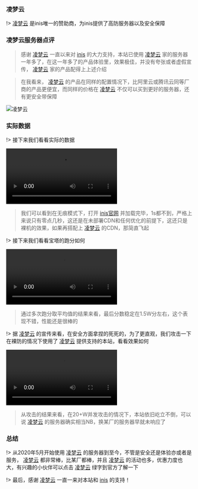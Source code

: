 ### 凌梦云

!> [凌梦云](//www.lmyidc.com) 是inis唯一的赞助商，为inis提供了高防服务器以及安全保障

### 凌梦云服务器点评

> 感谢 [凌梦云](//www.lmyidc.com) 一直以来对 [inis](//inis.cc) 的大力支持，本站已使用 [凌梦云](//www.lmyidc.com) 家的服务器一年多了，在这一年多了的产品体验里，效果极佳，并没有夸张或者虚假宣传， [凌梦云](//www.lmyidc.com) 家的产品配得上上述介绍   

> 在我看来， [凌梦云](//www.lmyidc.com) 的产品在同样的配置情况下，比阿里云或腾讯云同等厂商的产品更便宜，而同样的价格在 [凌梦云](//www.lmyidc.com) 不仅可以买到更好的服务器，还有更安全带保障

![凌梦云](//inis.cc/storage/image/20210727/02e5d9187df12c25ae17e47d3acfe349.png)

### 实际数据

!> 接下来我们看看实际的数据

<video src="../assets/videos/1.mp4" controls>Not Support</video>

> 我们可以看到在无痕模式下，打开 [inis官网](//inis.cc) 并加载完毕，1s都不到，严格上来说只有零点几秒，这还是在未部署CDN和任何优化的前提下，这还只是裸机的效果，如果再搭配上 [凌梦云](//www.lmyidc.com) 的CDN，那简直飞起

!> 接下来我们看看宝塔的跑分如何

<video src="../assets/videos/2.mp4" controls>Not Support</video>

> 通过多次跑分取平均值的结果来看，最后分数稳定在1.5W分左右，这个表现不错，性能还是很棒的

!> 据 [凌梦云](//www.lmyidc.com) 的宣传来看，在安全方面拿捏的死死的，为了更直观，我们攻击一下在裸防的情况下使用了 [凌梦云](//www.lmyidc.com) 提供支持的本站，看看效果如何

<video src="../assets/videos/3.mp4" controls>Not Support</video>

> 从攻击的结果来看，在20+W并发攻击的情况下，本站依旧屹立不倒，可以说 [凌梦云](//www.lmyidc.com) 的服务器确实相当NB，换某厂的服务器早就未响应了

### 总结

!> 从2020年5月开始使用 [凌梦云](//www.lmyidc.com) 的服务器到至今，不管是安全还是体验亦或者是服务， [凌梦云](//www.lmyidc.com) 都非常棒，比某厂都棒，并且 [凌梦云](//www.lmyidc.com) 的活动也多，优惠力度也大，有兴趣的小伙伴可以点击 [凌梦云](//www.lmyidc.com) 绿字到官方了解一下

!> 最后，感谢 [凌梦云](//www.lmyidc.com) 一直一来对本站和 [inis](//inis.cc) 的支持！